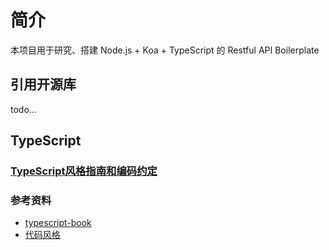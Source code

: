 # 简介

本项目用于研究、搭建 Node.js + Koa + TypeScript 的 Restful API Boilerplate

## 引用开源库

todo...

## TypeScript

### [TypeScript风格指南和编码约定](docs/styleguide.md)

### 参考资料

- [typescript-book](https://github.com/basarat/typescript-book)
- [代码风格](https://github.com/basarat/typescript-book/blob/master/docs/styleguide/styleguide.md)